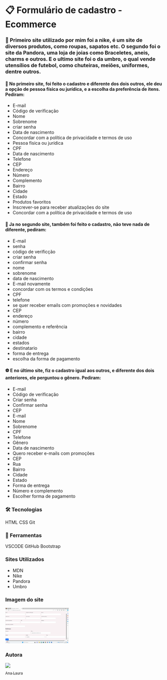 # 📋 Formulário de cadastro - Ecommerce 

### 📄 Primeiro site utilizado por mim foi a nike, é um site de diversos produtos, como roupas, sapatos etc. O segundo foi o site da Pandora, uma loja de joias como Braceletes, aneis, charms e outros. E o ultimo site foi o da umbro, o qual vende utensílios de futebol, como chuteiras, meiões, uniformes, dentre outros.

#### 👟 No primeiro site, foi feito o cadastro e diferente dos dois outros, ele deu a opção de pessoa física ou jurídica, e a escolha da preferência de itens. Pediram:
* E-mail
* Código de verificação
* Nome  
* Sobrenome
* criar senha
* Data de nascimento 
* Concordar com a política de privacidade e termos de uso 
* Pessoa física ou jurídica 
* CPF
* Data de nascimento 
* Telefone
* CEP
* Endereço
* Número 
* Complemento 
* Bairro
* Cidade 
* Estado 
* Produtos favoritos 
* Inscrever-se para receber atualizações do site 
* Concordar com a política de privacidade e termos de uso 

#### 💍 Ja no segundo site, também foi feito o cadastro, não teve nada de diferente, pediram:
* E-mail 
* senha
* código de verificção 
* criar senha
* confirmar senha
*  nome
* sobrenome
* data de nascimento 
* E-mail novamente
* concordar com os termos e condições 
* CPF
* telefone
* se quer receber emails com promoções e novidades 
* CEP
* endereço 
* número
* complemento e referência 
* bairro 
* cidade 
* estados
* destinatario
* forma de entrega
* escolha da forma de pagamento 

#### ⚽ E no último site, fiz o cadastro igual aos outros, e diferente dos dois anteriores, ele perguntou o gênero. Pediram: 
* E-mail
* Código de verificação 
* Criar senha 
* Confirmar senha 
* CEP
* E-mail 
* Nome 
* Sobrenome 
* CPF 
* Telefone 
* Gênero
* Data de nascimento 
* Quero receber e-mails com promoções 
* CEP 
* Rua
* Bairro
* Cidade
* Estado
* Forma de entrega 
* Número e complemento 
* Escolher forma de pagamento  

### 🛠️ Tecnologias
HTML
CSS
Git

### 🔧 Ferramentas
VSCODE
GitHub
Bootstrap

### Sites Utilizados
* MDN
* Nike
* Pandora
* Umbro

### Imagem do site 
<img src="print.png.png" width="40%">

### Autora 
[<img loading="lazy" src="https://user-images.githubusercontent.com/140809968/272249265-389c8791-1744-4a19-a9a0-fde05e6dd499.jpg" width=95><br><sub>Ana Laura</sub>](https://github.com/anacenali) 
